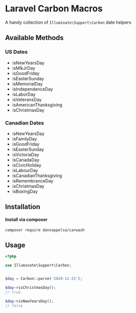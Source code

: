 # Laravel Carbon Macros

A handy collection of `Illuminate\Support\Carbon` date helpers

## Available Methods

### US Dates
- isNewYearsDay
- isMlkJrDay
- isGoodFriday
- isEasterSunday
- isMemorialDay
- isIndependenceDay
- isLaborDay
- isVeteransDay
- isAmericanThanksgiving
- isChristmasDay

### Canadian Dates
- isNewYearsDay
- isFamilyDay
- isGoodFriday
- isEasterSunday
- isVictoriaDay
- isCanadaDay
- isCivicHoliday
- isLabourDay
- isCanadianThanksgiving
- isRemembranceDay
- isChristmasDay
- isBoxingDay


## Installation
#### Install via composer
```
composer require dansoppelsa/carwash
```

## Usage
```php
<?php

use Illuminate\Support\Carbon;


$day = Carbon::parse('2020-12-25');

$day->isChristmasDay();
// true

$day->isNewYearsDay();
// false
``` 
